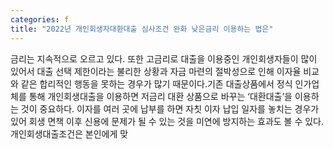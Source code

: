 ```yaml
---
categories: f
title: "2022년 개인회생자대환대출 심사조건 완화 낮은금리 이용하는 법은"
---
```

금리는 지속적으로 오르고 있다. 또한 고금리로 대출을 이용중인 개인회생자들이 많이 있어서 대출 선택 제한이라는 불리한 상황과 자금 마련의 절박성으로 인해 이자율 비교와 같은 합리적인 행동을 못하는 경우가 많기 때문이다.기존 대출상품에서 정식 인가업체를 통해 개인회생대출을 이용하면 저금리 대환 상품으로 바꾸는 ‘대환대출’을 이용하는 것이 중요하다. 이자를 여러 곳에 납부를 하면 자칫 이자 납입 일자를 놓치는 경우가 있어 회생 면책 이후 신용에 문제가 될 수 있는 것을 미연에 방지하는 효과도 볼 수 있다. 개인회생대출조건은 본인에게 맞